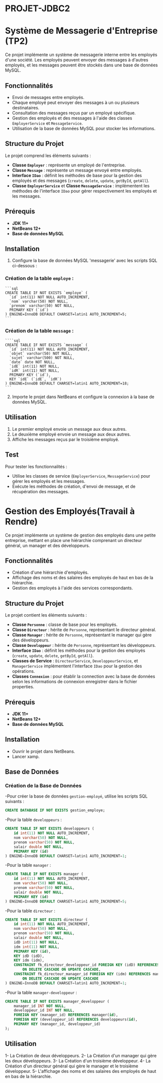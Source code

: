 # PROJET-JDBC2
# Système de Messagerie d'Entreprise (TP2)

Ce projet implémente un système de messagerie interne entre les employés d'une société. Les employés peuvent envoyer des messages à d'autres employés, et les messages peuvent être stockés dans une base de données MySQL.

## Fonctionnalités

- Envoi de messages entre employés.
- Chaque employé peut envoyer des messages à un ou plusieurs destinataires.
- Consultation des messages reçus par un employé spécifique.
- Gestion des employés et des messages à l'aide des classes `EmployerService` et `MessageService`.
- Utilisation de la base de données MySQL pour stocker les informations.

## Structure du Projet

Le projet comprend les éléments suivants :
- **Classe `Employer`** : représente un employé de l'entreprise.
- **Classe `Message`** : représente un message envoyé entre employés.
- **Interface `IDao`** : définit les méthodes de base pour la gestion des employés et des messages (`create`, `delete`, `update`, `getById`, `getAll`).
- **Classe `EmployerService`** et **Classe `MessageService`** : implémentent les méthodes de l'interface `IDao` pour gérer respectivement les employés et les messages.

## Prérequis

- **JDK 11+**
- **NetBeans 12+**
- **Base de données MySQL**

## Installation

1. Configure la base de données MySQL 'messagerie' avec les scripts SQL ci-dessous :

### Création de la table `employe` :
    ```sql
    CREATE TABLE IF NOT EXISTS `employe` (
      `id` int(11) NOT NULL AUTO_INCREMENT,
      `nom` varchar(50) NOT NULL,
      `prenom` varchar(50) NOT NULL,
      PRIMARY KEY (`id`)
    ) ENGINE=InnoDB DEFAULT CHARSET=latin1 AUTO_INCREMENT=5;
    ```

### Création de la table `message` :
    ````sql
    CREATE TABLE IF NOT EXISTS `message` (
      `id` int(11) NOT NULL AUTO_INCREMENT,
      `objet` varchar(50) NOT NULL,
      `sujet` varchar(500) NOT NULL,
      `date` date NOT NULL,
      `idE` int(11) NOT NULL,
      `idR` int(11) NOT NULL,
      PRIMARY KEY (`id`),
      KEY `idE` (`idE`, `idR`)
    ) ENGINE=InnoDB DEFAULT CHARSET=latin1 AUTO_INCREMENT=18;
    ```

2. Importe le projet dans NetBeans et configure la connexion à la base de données MySQL.

## Utilisation

1. Le premier employé envoie un message aux deux autres.
2. Le deuxième employé envoie un message aux deux autres.
3. Affiche les messages reçus par le troisième employé.

## Test

Pour tester les fonctionnalités :
- Utilise les classes de service (`EmployerService`, `MessageService`) pour gérer les employés et les messages.
- Exécute les méthodes de création, d'envoi de message, et de récupération des messages.

# Gestion des Employés(Travail à Rendre)

Ce projet implémente un système de gestion des employés dans une petite entreprise, mettant en place une hiérarchie comprenant un directeur général, un manager et des développeurs.

## Fonctionnalités

- Création d'une hiérarchie d'employés.
- Affichage des noms et des salaires des employés de haut en bas de la hiérarchie.
- Gestion des employés à l'aide des services correspondants.

## Structure du Projet

Le projet contient les éléments suivants :

- **Classe `Personne`** : classe de base pour les employés.
- **Classe `Directeur`** : hérite de `Personne`, représentant le directeur général.
- **Classe `Manager`** : hérite de `Personne`, représentant le manager qui gère des développeurs.
- **Classe `Developpeur`** : hérite de `Personne`, représentant les développeurs.
- **Interface `IDao`** : définit les méthodes pour la gestion des employés (`create`, `update`, `delete`, `getById`, `getAll`).
- **Classes de Service** : `DirecteurService`, `DeveloppeurService`, et `ManagerService` implémentent l'interface `IDao` pour la gestion des opérations.
- **Classes `Connexion`** : pour établir la connection avec la base de données selon les informations de connexion enregistrer dans le fichier properties.


## Prérequis

- **JDK 11+**
- **NetBeans 12+**
- **Base de données MySQL**

## Installation

- Ouvrir le projet dans NetBeans.
- Lancer xamp.

## Base de Données

### Création de la Base de Données

-Pour créer la base de données `gestion-employé`, utilise les scripts SQL suivants :

```sql
CREATE DATABASE IF NOT EXISTS gestion_employe;
````

-Pour la table `developpeurs` :
````sql
CREATE TABLE IF NOT EXISTS developpeurs (
    id int(11) NOT NULL AUTO_INCREMENT,
    nom varchar(50) NOT NULL,
    prenom varchar(50) NOT NULL,
    salair double NOT NULL,
    PRIMARY KEY (id)                                  
) ENGINE=InnoDB DEFAULT CHARSET=latin1 AUTO_INCREMENT=1;
````

-Pour la table `manager` :
`````sql
CREATE TABLE IF NOT EXISTS manager (
    id int(11) NOT NULL AUTO_INCREMENT,
    nom varchar(50) NOT NULL,
    prenom varchar(50) NOT NULL,
    salair double NOT NULL,
    PRIMARY KEY (id)
) ENGINE=InnoDB DEFAULT CHARSET=latin1 AUTO_INCREMENT=5;
``````

-Pour la table `directeur` :
``````sql
CREATE TABLE IF NOT EXISTS directeur (
    id int(11) NOT NULL AUTO_INCREMENT,
    nom varchar(50) NOT NULL,
    prenom varchar(50) NOT NULL,
    salair double NOT NULL,
    idD int(11) NOT NULL,
    idm int(11) NOT NULL,
    PRIMARY KEY (id),
    KEY idD (idD),
    KEY idm (idm),
    CONSTRAINT fk_directeur_developpeur_id FOREIGN KEY (idD) REFERENCES developpeurs (id) 
        ON DELETE CASCADE ON UPDATE CASCADE,
    CONSTRAINT fk_directeur_manager_id FOREIGN KEY (idm) REFERENCES manager (id) 
        ON DELETE CASCADE ON UPDATE CASCADE
) ENGINE=InnoDB DEFAULT CHARSET=latin1 AUTO_INCREMENT=1;
``````

-Pour la table `manager-developpeur` :
``````sql
CREATE TABLE IF NOT EXISTS manager_developpeur (
    manager_id INT NOT NULL,
    developpeur_id INT NOT NULL,
    FOREIGN KEY (manager_id) REFERENCES manager(id),
    FOREIGN KEY (developpeur_id) REFERENCES developpeurs(id),
    PRIMARY KEY (manager_id, developpeur_id)
);
``````

## Utilisation

1- La Création de deux développeurs.
2- La Création d'un manager qui gère les deux développeurs.
3- La Création d'un troisième développeur.
4- La Création d'un directeur général qui gère le manager et le troisième développeur.
5- L'affichage des noms et des salaires des employés de haut en bas de la hiérarchie.



